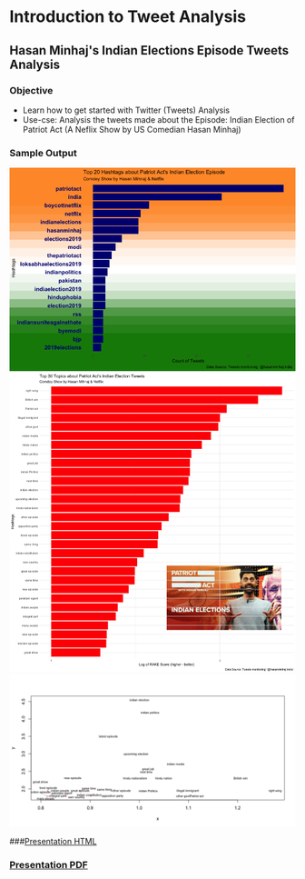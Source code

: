 # Introduction to Tweet Analysis
## Hasan Minhaj's Indian Elections Episode Tweets Analysis

### Objective

+ Learn how to get started with Twitter (Tweets) Analysis 
+ Use-cse: Analysis the tweets made about the Episode: Indian Election of Patriot Act (A Neflix Show by US Comedian Hasan Minhaj)

### Sample Output

![top_20](top20_hashtags_new.png)
![top_30](top30_topics.png)
![textplot](textplot_new.png)


###[Presentation HTML](https://amrrs.github.io/hasan_india_tweets_analysis/presentation.html#1)

### [Presentation PDF](presentation.pdf)
